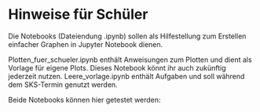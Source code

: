 # Hinweise für Schüler
Die Notebooks (Dateiendung .ipynb) sollen als Hilfestellung zum Erstellen einfacher Graphen in Jupyter Notebook dienen.

Plotten_fuer_schueler.ipynb enthält Anweisungen zum Plotten und dient als Vorlage für eigene Plots.
Dieses Notebook könnt ihr auch zukünftig jederzeit nutzen.
Leere_vorlage.ipynb enthält Aufgaben und soll während dem SKS-Termin genutzt werden.

Beide Notebooks können hier getestet werden:
